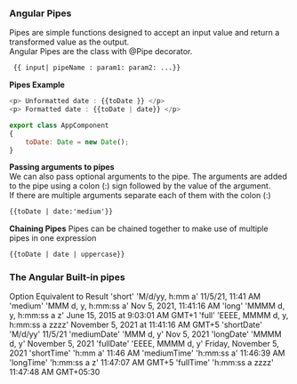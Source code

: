 ### Angular Pipes
Pipes are simple functions designed to accept an input value and return a transformed value as the output.     
Angular Pipes are the class with @Pipe decorator.
```html
 {{ input| pipeName : param1: param2: ...}}
```

__Pipes Example__    
```javascript 
<p> Unformatted date : {{toDate }} </p>
<p> Formatted date : {{toDate | date}} </p>

export class AppComponent 
{  
    toDate: Date = new Date(); 
}
```

__Passing arguments to pipes__     
We can also pass optional arguments to the pipe. The arguments are added to the pipe using a colon (:) sign followed by the value of the argument.     
If there are multiple arguments separate each of them with the colon (:)
```html 
{{toDate | date:'medium'}}
```

__Chaining Pipes__
Pipes can be chained together to make use of multiple pipes in one expression
```html 
{{toDate | date | uppercase}}
```

### The Angular Built-in pipes


Option	Equivalent to	Result
'short'	'M/d/yy, h:mm a'	11/5/21, 11:41 AM
'medium'	'MMM d, y, h:mm:ss a'	Nov 5, 2021, 11:41:16 AM
'long'	'MMMM d, y, h:mm:ss a z'	June 15, 2015 at 9:03:01 AM GMT+1
'full'	'EEEE, MMMM d, y, h:mm:ss a zzzz'	November 5, 2021 at 11:41:16 AM GMT+5
'shortDate'	'M/d/yy'	11/5/21
'mediumDate'	'MMM d, y'	Nov 5, 2021
'longDate'	'MMMM d, y'	November 5, 2021
'fullDate'	'EEEE, MMMM d, y'	Friday, November 5, 2021
'shortTime'	'h:mm a'	11:46 AM
'mediumTime'	'h:mm:ss a'	11:46:39 AM
'longTime'	'h:mm:ss a z'	11:47:07 AM GMT+5
'fullTime'	'h:mm:ss a zzzz'	11:47:48 AM GMT+05:30

